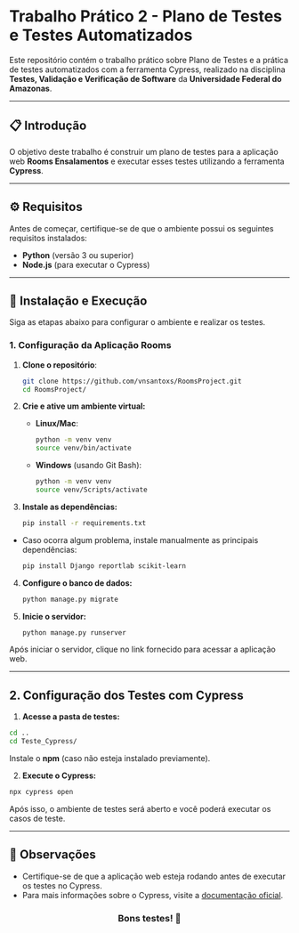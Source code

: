 # Trabalho Prático 2 - Plano de Testes e Testes Automatizados

Este repositório contém o trabalho prático sobre Plano de Testes e a prática de testes automatizados com a ferramenta Cypress, realizado na disciplina **Testes, Validação e Verificação de Software** da **Universidade Federal do Amazonas**.

---

## 📋 Introdução

O objetivo deste trabalho é construir um plano de testes para a aplicação web **Rooms Ensalamentos** e executar esses testes utilizando a ferramenta **Cypress**.

---

## ⚙️ Requisitos

Antes de começar, certifique-se de que o ambiente possui os seguintes requisitos instalados:

- **Python** (versão 3 ou superior)
- **Node.js** (para executar o Cypress)

---

## 🚀 Instalação e Execução

Siga as etapas abaixo para configurar o ambiente e realizar os testes.

### **1. Configuração da Aplicação Rooms**

1. **Clone o repositório**:

   ```bash
   git clone https://github.com/vnsantoxs/RoomsProject.git
   cd RoomsProject/

2. **Crie e ative um ambiente virtual:**

   - **Linux/Mac**:

      ```bash
      python -m venv venv
      source venv/bin/activate

   - **Windows** (usando Git Bash):

      ```bash
      python -m venv venv
      source venv/Scripts/activate

3. **Instale as dependências:**
   ```bash
   pip install -r requirements.txt

- Caso ocorra algum problema, instale manualmente as principais dependências:

   ```bash
   pip install Django reportlab scikit-learn
   ```
4. **Configure o banco de dados:**
   ```bash
   python manage.py migrate
   ```

5. **Inicie o servidor:**

   ```bash
   python manage.py runserver
   ```
Após iniciar o servidor, clique no link fornecido para acessar a aplicação web.

---

## 2. Configuração dos Testes com Cypress
1. **Acesse a pasta de testes:**

```bash
cd ..
cd Teste_Cypress/
```
Instale o **npm** (caso não esteja instalado previamente).

2. **Execute o Cypress:**

```bash
npx cypress open
```
Após isso, o ambiente de testes será aberto e você poderá executar os casos de teste.

---
## 📝 Observações
- Certifique-se de que a aplicação web esteja rodando antes de executar os testes no Cypress.
- Para mais informações sobre o Cypress, visite a [documentação oficial](https://docs.cypress.io/app/get-started/why-cypress).


<div align="center">
<h3>Bons testes! 🚀</h3>
</div>
